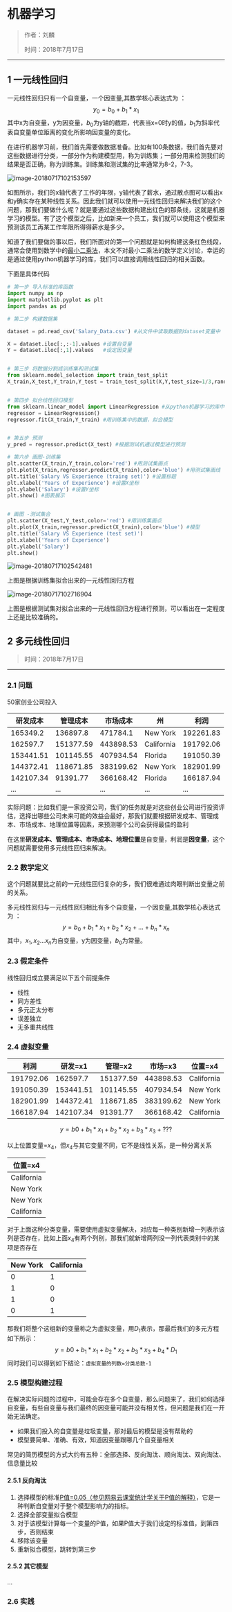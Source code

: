# 机器学习

> 作者：刘麟
>
> 时间：2018年7月17日

------

## 1 一元线性回归

一元线性回归只有一个自变量，一个因变量,其数学核心表达式为 ：
$$
y_0=b_0+b_1*x_1
$$
其中x为自变量，y为因变量，$b_0$为y轴的截距，代表当x=0时y的值，$b_1$为斜率代表自变量单位距离的变化所影响因变量的变化。



在进行机器学习前，我们首先需要做数据准备。比如有100条数据，我们首先要对这些数据进行分类，一部分作为构建模型用，称为训练集；一部分用来检测我们的结果是否正确，称为训练集。训练集和测试集的比率通常为8-2，7-3。

![image-20180717102153597](./assets/image-20180717102153597.png)

如图所示，我们的x轴代表了工作的年限，y轴代表了薪水，通过散点图可以看出x和y确实存在某种线性关系。因此我们就可以使用一元线性回归来解决我们的这个问题，那我们要做什么呢？就是要通过这些数据构建出红色的那条线，这就是机器学习的模型。有了这个模型之后，比如新来一个员工，我们就可以使用这个模型来预测该员工再某工作年限所得得薪水是多少。

知道了我们要做的事以后，我们所面对的第一个问题就是如何构建这条红色线段，通常会使用到数学中的[最小二乘法](https://baike.baidu.com/item/%E6%9C%80%E5%B0%8F%E4%BA%8C%E4%B9%98%E6%B3%95/2522346?fr=aladdin)，本文不对最小二乘法的数学定义讨论，幸运的是通过使用python机器学习的库，我们可以直接调用线性回归的相关函数。



下面是具体代码

```python
# 第一步 导入标准的库函数
import numpy as np
import matplotlib.pyplot as plt
import pandas as pd

# 第二步 构建数据集

dataset = pd.read_csv('Salary_Data.csv') #从文件中读取数据到dataset变量中

X = dataset.iloc[:,:-1].values #设置自变量
Y = dataset.iloc[:,1].values   #设定因变量


# 第三步 将数据分割成训练集和测试集
from sklearn.model_selection import train_test_split 
X_train,X_test,Y_train,Y_test = train_test_split(X,Y,test_size=1/3,random_state=0) #生成训练集和测试集


# 第四步 拟合线性回归模型
from sklearn.linear_model import LinearRegression #从python机器学习的库中导入线性回归函数
regressor = LinearRegression()
regressor.fit(X_train,Y_train) #用训练集中的数据，拟合模型


# 第五步 预测
y_pred = regressor.predict(X_test) #根据测试机通过模型进行预测

# 第六步 画图-训练集
plt.scatter(X_train,Y_train,color='red') #用测试集画点
plt.plot(X_train,regressor.predict(X_train),color='blue') #用测试集画线
plt.title('Salary VS Experience (traing set)') #设置标题
plt.xlabel('Years of Experience') #设置X坐标
plt.ylabel('Salary') #设置Y坐标
plt.show() #图表展示


# 画图 -测试集合
plt.scatter(X_test,Y_test,color='red') #用训练集画点
plt.plot(X_train,regressor.predict(X_train),color='blue') #模型
plt.title('Salary VS Experience (test set)') 
plt.xlabel('Years of Experience')
plt.ylabel('Salary')
plt.show()
```

![image-20180717102542481](./assets/image-20180717102542481.png)

上图是根据训练集拟合出来的一元线性回归方程

![image-20180717102716904](assets/image-20180717102716904.png)

上图是根据测试集对拟合出来的一元线性回归方程进行预测，可以看出在一定程度上还是比较准确的。

## 2 多元线性回归

> 时间：2018年7月17日

------

### 2.1 问题

50家创业公司投入

| 研发成本  | 管理成本  | 市场成本  | 州         | 利润      |
| --------- | --------- | --------- | ---------- | --------- |
| 165349.2  | 136897.8  | 471784.1  | New York   | 192261.83 |
| 162597.7  | 151377.59 | 443898.53 | California | 191792.06 |
| 153441.51 | 101145.55 | 407934.54 | Florida    | 191050.39 |
| 144372.41 | 118671.85 | 383199.62 | New York   | 182901.99 |
| 142107.34 | 91391.77  | 366168.42 | Florida    | 166187.94 |
| ...       | ...       | ...       | ...        | ...       |

实际问题：比如我们是一家投资公司，我们的任务就是对这些创业公司进行投资评估，选择出哪些公司未来可能的效益会最好，那我们就要根据研发成本、管理成本、市场成本、地理位置等因素，来预测哪个公司会获得最佳的盈利

在这里**研发成本、管理成本、市场成本、地理位置**是自变量，利润是**因变量**，这个问题就需要使用多元线性回归来解决。

### 2.2 数学定义

这个问题就要比之前的一元线性回归复杂的多，我们很难通过肉眼判断出变量之前的关系。

多元线性回归与一元线性回归相比有多个自变量，一个因变量,其数学核心表达式为 ：
$$
y=b_0+b_1*x_1+b_2*x_2+...+b_n*x_n
$$
其中，$x_1,x_2…x_n$为自变量，y为因变量，$b_0$为常量。

### 2.3 假定条件

线性回归成立要满足以下五个前提条件

- 线性
- 同方差性
- 多元正太分布
- 误差独立
- 无多重共线性

### 2.4 虚拟变量

| 利润      | 研发=x1   | 管理=x2   | 市场=x3   | 位置=x4    |
| --------- | --------- | --------- | --------- | ---------- |
| 191792.06 | 162597.7  | 151377.59 | 443898.53 | California |
| 191050.39 | 153441.51 | 101145.55 | 407934.54 | New York   |
| 182901.99 | 144372.41 | 118671.85 | 383199.62 | New York   |
| 166187.94 | 142107.34 | 91391.77  | 366168.42 | California |

$$
y=b0+b_1*x_1+b_2*x_2+b_3*x_3+???
$$

以上位置变量=$x_4$，但$x_4$与其它变量不同，它不是线性关系，是一种分离关系

| 位置=x4    |
| ---------- |
| California |
| New York   |
| New York   |
| California |

对于上面这种分类变量，需要使用虚拟变量解决，对应每一种类别新增一列表示该列是否存在，比如上面$x_4$有两个列别，那我们就新增两列没一列代表类别中的某项是否存在

| New York | California |
| -------- | ---------- |
| 0        | 1          |
| 1        | 0          |
| 1        | 0          |
| 0        | 1          |

那我们将整个这组新的变量称之为虚拟变量，用$D_1$表示，那最后我们的多元方程如下所示：
$$
y=b0+b_1*x_1+b_2*x_2+b_3*x_3+b_4*D_1
$$
同时我们可以得到如下结论：`虚拟变量的列数=分类总数-1`

### 2.5 模型构建过程

在解决实际问题的过程中，可能会存在多个自变量，那么问题来了，我们如何选择自变量，有些自变量与我们最终的因变量可能并没有相关性，但问题是我们在一开始无法确定。

- 如果我们投入的自变量是垃圾变量，那对最后的模型是没有帮助的
- 模型要简单、准确、有效，知道因变量跟哪几个自变量相关

常见的简历模型的方式大约有五种：全部选择、反向淘汰、顺向淘汰、双向淘汰、信息量比较

#### 2.5.1 反向淘汰

1. 选择模型的标准[P值=0.05（参见网易云课堂统计学关于P值的解释）](https://open.163.com/movie/2011/6/O/I/M82IC6GQU_M83JCBUOI.html)，它是一种判断自变量对于整个模型影响力的指标。
2. 选择全部变量拟合模型
3. 对于该模型计算每一个变量的P值，如果P值大于我们设定的标准值，到第四步，否则结束
4. 移除该变量
5. 重新拟合模型，跳转到第三步

#### 2.5.2 其它模型

...

### 2.6 实践





